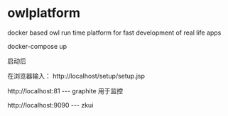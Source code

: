 # owlplatform
docker based owl run time platform for fast development of real life apps

docker-compose up

启动后

在浏览器输入：
http://localhost/setup/setup.jsp

http://localhost:81 --- graphite 用于监控

http://localhost:9090 --- zkui



